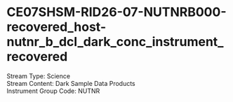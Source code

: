 # CE07SHSM-RID26-07-NUTNRB000-recovered_host-nutnr_b_dcl_dark_conc_instrument_recovered

Stream Type: Science<br>
Stream Content: Dark Sample Data Products<br>
Instrument Group Code: NUTNR<br>
